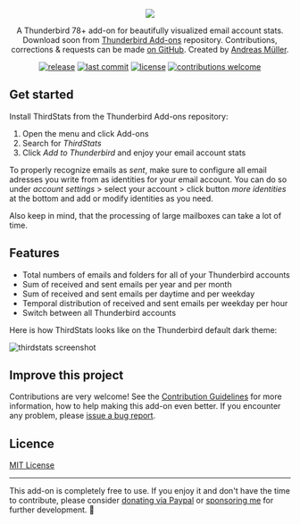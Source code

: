<p align="center">
<a href="https://addons.thunderbird.net/en-US/thunderbird/addon/thirdstats" target="_blank">
<img src='https://user-images.githubusercontent.com/5441654/93929028-837a5c00-fd1b-11ea-9ae1-3d209ccba1db.png' />
</a>
<p align="center">
A Thunderbird 78+ add-on for beautifully visualized email account stats. Download soon from <a href="https://addons.thunderbird.net/en-US/thunderbird/addon/thirdstats" target="_blank">Thunderbird Add-ons</a> repository. Contributions, corrections & requests can be made <a href="https://github.com/devmount/third-stats" target="_blank">on GitHub</a>. Created by <a href="https://github.com/devmount" target="_blank">Andreas Müller</a>.</p>
</p>

<p align="center">
<a href="https://github.com/devmount/third-stats/releases" target="_blank"><img src="https://img.shields.io/badge/release-v0.3.2-0a84ff.svg?style=flat-square" alt="release" /></a>
<a href="https://github.com/devmount/third-stats/commits/master" target="_blank"><img src="https://img.shields.io/github/last-commit/devmount/third-stats?label=updated&color=0a84ff&style=flat-square" alt="last commit" /></a>
<a href="./LICENSE" target="_blank"><img src="https://img.shields.io/badge/license-MIT-e64db9.svg?style=flat-square" alt="license" /></a>
<a href="./.github/CONTRIBUTING.md" target="_blank"><img src="https://img.shields.io/badge/contributions-welcome-e64db9.svg?style=flat-square" alt="contributions welcome" /></a>
</p>

## Get started

Install ThirdStats from the Thunderbird Add-ons repository:

1. Open the menu and click Add-ons
2. Search for *ThirdStats*
3. Click *Add to Thunderbird* and enjoy your email account stats

To properly recognize emails as *sent*, make sure to configure all email adresses you write from as identities for your email account. You can do so under *account settings* > select your account > click button *more identities* at the bottom and add or modify identities as you need.

Also keep in mind, that the processing of large mailboxes can take a lot of time.

## Features

- Total numbers of emails and folders for all of your Thunderbird accounts
- Sum of received and sent emails per year and per month
- Sum of received and sent emails per daytime and per weekday
- Temporal distribution of received and sent emails per weekday per hour
- Switch between all Thunderbird accounts

Here is how ThirdStats looks like on the Thunderbird default dark theme:

![thirdstats screenshot](https://user-images.githubusercontent.com/5441654/93931445-14066b80-fd1f-11ea-8fe7-bde8674b26f4.png)

## Improve this project

Contributions are very welcome! See the [Contribution Guidelines](./.github/CONTRIBUTING.md) for more information, how to help making this add-on even better. If you encounter any problem, please [issue a bug report](https://github.com/devmount/third-stats/issues/new?template=bug_report.md).

## Licence

[MIT License](./LICENSE)

---

This add-on is completely free to use. If you enjoy it and don't have the time to contribute, please consider [donating via Paypal](https://paypal.me/devmount) or [sponsoring me](https://github.com/sponsors/devmount) for further development. :green_heart:
